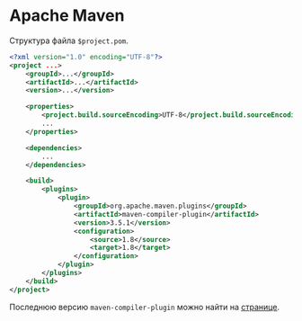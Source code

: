 # Apache Maven

Структура файла `$project.pom`.

```xml
<?xml version="1.0" encoding="UTF-8"?>
<project ...>
    <groupId>...</groupId>
    <artifactId>...</artifactId>
    <version>...</version>

    <properties>
        <project.build.sourceEncoding>UTF-8</project.build.sourceEncoding>
        ...
    </properties>

    <dependencies>
        ...
    </dependencies>

    <build>
        <plugins>
            <plugin>
                <groupId>org.apache.maven.plugins</groupId>
                <artifactId>maven-compiler-plugin</artifactId>
                <version>3.5.1</version>
                <configuration>
                    <source>1.8</source>
                    <target>1.8</target>
                </configuration>
            </plugin>
        </plugins>
    </build>
</project>
```

Последнюю версию `maven-compiler-plugin` можно найти на [странице][last version of maven-compiler-plugin].

[last version of maven-compiler-plugin]: https://mvnrepository.com/artifact/org.apache.maven.plugins/maven-compiler-plugin